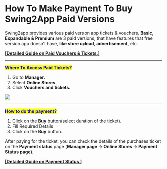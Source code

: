 # How To Make Payment To Buy Swing2App Paid Versions

Swing2app provides various paid version app tickets & vouchers. **Basic, Expandable & Premium** are 3 paid versions, that have features that free version app doesn’t have, **like store upload, advertisement,** etc.

[**\[Detailed Guide on Paid Vouchers & Tickets.\]**](../appmanage/pay/paid-products.md)

***

<mark style="color:blue;">**Where To Access Paid Tickets?**</mark>

1. Go to **Manager.**
2. Select **Online Stores.**
3. Click **Vouchers and tickets.**

![](https://support.swing2app.com/wp-content/uploads/2020/02/payment-.png)

***

<mark style="color:blue;">**How to do the payment?**</mark>

1. Click on the **Buy** button(select duration of the ticket).
2. Fill Required Details
3. Click on the **Buy** button.

After paying for the ticket, you can check the details of the purchases ticket on the **Payment status** page (**Manager page -> Online Stores -> Payment Status page).**

[**\[Detailed Guide on Payment Status \]** ](../appmanage/pay/payment-status.md)

